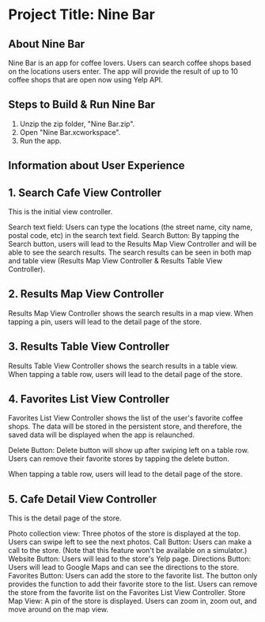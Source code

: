 #  Project Title: Nine Bar

## About Nine Bar
Nine Bar is an app for coffee lovers. Users can search coffee shops based on the locations users enter. The app will provide the result of up to 10 coffee shops that are open now using Yelp API.

## Steps to Build & Run Nine Bar
1. Unzip the zip folder, "Nine Bar.zip".
2. Open "Nine Bar.xcworkspace".
3. Run the app.

## Information about User Experience

## 1. Search Cafe View Controller
This is the initial view controller.

Search text field: Users can type the locations (the street name, city name, postal code, etc) in the search text field.
Search Button: By tapping the Search button, users will lead to the Results Map View Controller and will be able to see the search results. The search results can be seen in both map and table view (Results Map View Controller & Results Table View Controller).

## 2. Results Map View Controller
Results Map View Controller shows the search results in a map view. When tapping a pin, users will lead to the detail page of the store.


## 3. Results Table View Controller
Results Table View Controller shows the search results in a table view. When tapping a table row, users will lead to the detail page of the store.


## 4. Favorites List View Controller
Favorites List View Controller shows the list of the user's favorite coffee shops. The data will be stored in the persistent store, and therefore, the saved data will be displayed when the app is relaunched. 

Delete Button: Delete button will show up after swiping left on a table row. Users can remove their favorite stores by tapping the delete button.

When tapping a table row, users will lead to the detail page of the store.

## 5. Cafe Detail View Controller
This is the detail page of the store. 

Photo collection view: Three photos of the store is displayed at the top. Users can swipe left to see the next photos.
Call Button: Users can make a call to the store. (Note that this feature won't be available on a simulator.)
Website Button: Users will lead to the store's Yelp page.
Directions Button: Users will lead to Google Maps and can see the directions to the store.
Favorites Button: Users can add the store to the favorite list. The button only provides the function to add their favorite store to the list. Users can remove the store from the favorite list on the Favorites List View Controller.
Store Map View: A pin of the store is displayed. Users can zoom in, zoom out, and move around on the map view.
